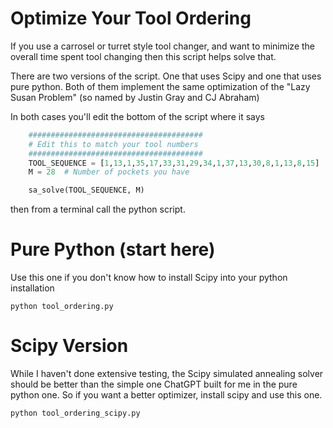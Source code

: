 # Optimize Your Tool Ordering

If you use a carrosel or turret style tool changer, and want to minimize the overall time spent tool changing then this script helps solve that. 

There are two versions of the script. One that uses Scipy and one that uses pure python. 
Both of them implement the same optimization of the "Lazy Susan Problem" (so named by Justin Gray and CJ Abraham)

In both cases you'll edit the bottom of the script where it says 

```python
    #######################################
    # Edit this to match your tool numbers
    #######################################
    TOOL_SEQUENCE = [1,13,1,35,17,33,31,29,34,1,37,13,30,8,1,13,8,15]
    M = 28  # Number of pockets you have

    sa_solve(TOOL_SEQUENCE, M)
```

then from a terminal call the python script. 

# Pure Python (start here)
Use this one if you don't know how to install Scipy into your python installation 

`python tool_ordering.py`


# Scipy Version
While I haven't done extensive testing, the Scipy simulated annealing solver should be better than the simple one ChatGPT built for me in the pure python one. 
So if you want a better optimizer, install scipy and use this one. 

`python tool_ordering_scipy.py`
